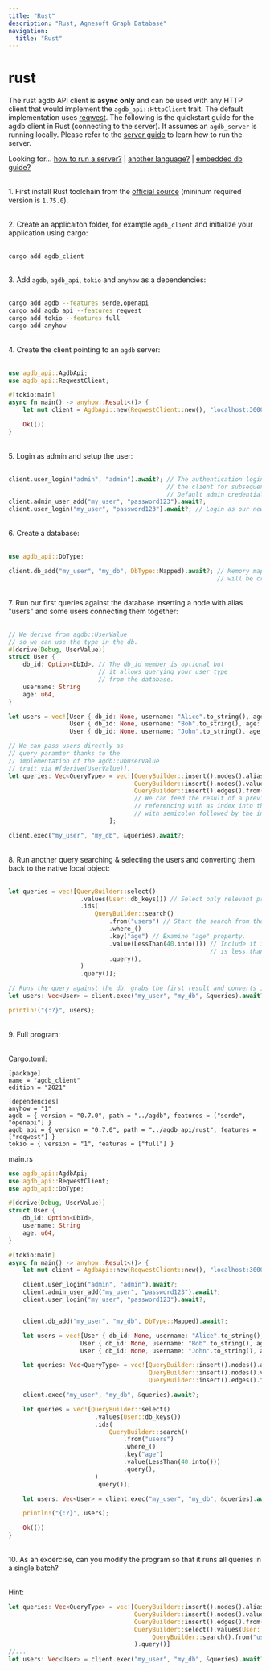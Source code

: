 ```yaml
---
title: "Rust"
description: "Rust, Agnesoft Graph Database"
navigation:
  title: "Rust"
---
```


# rust

The rust agdb API client is **async only** and can be used with any HTTP client that would implement the `agdb_api::HttpClient` trait. The default implementation uses [reqwest](https://crates.io/crates/reqwest). The following is the quickstart guide for the agdb client in Rust (connecting to the server). It assumes an `agdb_server` is running locally. Please refer to the [server guide](how_to_run_server.md) to learn how to run the server.

Looking for... [how to run a server?](how_to_run_server.md) | [another language?](./) | [embedded db guide?](quickstart.md)

<br/>1. First install Rust toolchain from the [official source](https://www.rust-lang.org/tools/install) (mininum required version is `1.75.0`).
<br/>

<br/>2. Create an applicaiton folder, for example `agdb_client` and initialize your application using cargo:
<br/><br/>

```
cargo add agdb_client
```

<br/>3. Add `agdb`, `agdb_api`, `tokio` and `anyhow` as a dependencies:
<br/><br/>

```bash
cargo add agdb --features serde,openapi
cargo add agdb_api --features reqwest
cargo add tokio --features full
cargo add anyhow
```

<br/> 4. Create the client pointing to an `agdb` server:
<br/><br/>

```rs
use agdb_api::AgdbApi;
use agdb_api::ReqwestClient;

#[tokio:main]
async fn main() -> anyhow::Result<()> {
    let mut client = AgdbApi::new(ReqwestClient::new(), "localhost:3000");

    Ok(())
}
```

<br/> 5. Login as admin and setup the user:
<br/><br/>

```rs
client.user_login("admin", "admin").await?; // The authentication login is stored in
                                            // the client for subsequent API calls.
                                            // Default admin credentials are "admin/admin".
client.admin_user_add("my_user", "password123").await?;
client.user_login("my_user", "password123").await?; // Login as our newly created user.
```

<br/> 6. Create a database:
<br/><br/>

```rs
use agdb_api::DbType;

client.db_add("my_user", "my_db", DbType::Mapped).await?; // Memory mapped database called "my_db"
                                                          // will be created under our "my_user".
```

<br/> 7. Run our first queries against the database inserting a node with alias "users" and some users connecting them together:
<br/><br/>

```rs
// We derive from agdb::UserValue
// so we can use the type in the db.
#[derive(Debug, UserValue)]
struct User {
    db_id: Option<DbId>, // The db_id member is optional but
                         // it allows querying your user type
                         // from the database.
    username: String
    age: u64,
}

let users = vec![User { db_id: None, username: "Alice".to_string(), age: 40 },
                 User { db_id: None, username: "Bob".to_string(), age: 30 },
                 User { db_id: None, username: "John".to_string(), age: 20 }];

// We can pass users directly as
// query paramter thanks to the
// implementation of the agdb::DbUserValue
// trait via #[derive(UserValue)].
let queries: Vec<QueryType> = vec![QueryBuilder::insert().nodes().aliases("users").query().into(),
                                   QueryBuilder::insert().nodes().values(&users).query().into(),
                                   QueryBuilder::insert().edges().from("users").to(":1").query().into(),
                                   // We can feed the result of a previous query directly to the next one
                                   // referencing with as index into the (previous) results starting
                                   // with semicolon followed by the index, e.g. :1.
                            ];

client.exec("my_user", "my_db", &queries).await?;
```

<br/> 8. Run another query searching & selecting the users and converting them back to the native local object:
<br/><br/>

```rs
let queries = vec![QueryBuilder::select()
                    .values(User::db_keys()) // Select only relevant properties for the User struct.
                    .ids(
                        QueryBuilder::search()
                            .from("users") // Start the search from the "users" node.
                            .where_()
                            .key("age") // Examine "age" property.
                            .value(LessThan(40.into())) // Include it in the search result if the value
                                                        // is less than 40.
                            .query(),
                    )
                    .query()];

// Runs the query against the db, grabs the first result and converts it to the collection of users.
let users: Vec<User> = client.exec("my_user", "my_db", &queries).await?[0].try_into()?;

println!("{:?}", users);
```

<br/> 9. Full program:
<br/><br/>

Cargo.toml:

```
[package]
name = "agdb_client"
edition = "2021"

[dependencies]
anyhow = "1"
agdb = { version = "0.7.0", path = "../agdb", features = ["serde", "openapi"] }
agdb_api = { version = "0.7.0", path = "../agdb_api/rust", features = ["reqwest"] }
tokio = { version = "1", features = ["full"] }
```

main.rs

```rs
use agdb_api::AgdbApi;
use agdb_api::ReqwestClient;
use agdb_api::DbType;

#[derive(Debug, UserValue)]
struct User {
    db_id: Option<DbId>,
    username: String
    age: u64,
}

#[tokio:main]
async fn main() -> anyhow::Result<()> {
    let mut client = AgdbApi::new(ReqwestClient::new(), "localhost:3000");

    client.user_login("admin", "admin").await?;
    client.admin_user_add("my_user", "password123").await?;
    client.user_login("my_user", "password123").await?;


    client.db_add("my_user", "my_db", DbType::Mapped).await?;

    let users = vec![User { db_id: None, username: "Alice".to_string(), age: 40 },
                    User { db_id: None, username: "Bob".to_string(), age: 30 },
                    User { db_id: None, username: "John".to_string(), age: 20 }];

    let queries: Vec<QueryType> = vec![QueryBuilder::insert().nodes().aliases("users").query().into(),
                                       QueryBuilder::insert().nodes().values(&users).query().into(),
                                       QueryBuilder::insert().edges().from("users").to(":1").query().into()]

    client.exec("my_user", "my_db", &queries).await?;

    let queries = vec![QueryBuilder::select()
                        .values(User::db_keys())
                        .ids(
                            QueryBuilder::search()
                                .from("users")
                                .where_()
                                .key("age")
                                .value(LessThan(40.into()))
                                .query(),
                        )
                        .query()];

    let users: Vec<User> = client.exec("my_user", "my_db", &queries).await?[0].try_into()?;

    println!("{:?}", users);

    Ok(())
}
```

<br/> 10. As an excercise, can you modify the program so that it runs all queries in a single batch?
<br/><br/>

Hint:

```rs
let queries: Vec<QueryType> = vec![QueryBuilder::insert().nodes().aliases("users").query().into(),
                                   QueryBuilder::insert().nodes().values(&users).query().into(),
                                   QueryBuilder::insert().edges().from("users").to(":1").query().into(),
                                   QueryBuilder::select().values(User::db_keys()).ids(
                                        QueryBuilder::search().from("users").where_().key("age").value(LessThan(40.into())).query(),
                                   ).query()]
//...
let users: Vec<User> = client.exec("my_user", "my_db", &queries).await?[3].try_into()?; // Have you noticed a different index of the result?
```
